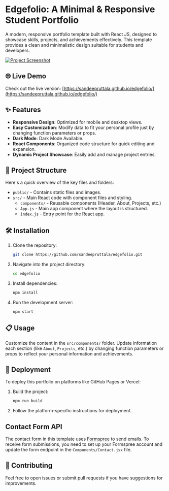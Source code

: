 # Edgefolio: A Minimal & Responsive Student Portfolio

A modern, responsive portfolio template built with React JS, designed to showcase skills, projects, and achievements effectively. This template provides a clean and minimalistic design suitable for students and developers.

[![Project Screenshot](./src/Assets/thumbnail.jpeg)](https://sandeepruttala.github.io/edgefolio/)


## 🌐 Live Demo
Check out the live version: [https://sandeepruttala.github.io/edgefolio/](https://sandeepruttala.github.io/edgefolio/)

## ✨ Features
- **Responsive Design**: Optimized for mobile and desktop views.
- **Easy Customization**: Modify data to fit your personal profile just by changing function parameters or props.
- **Dark Mode**: Dark Mode Available.
- **React Components**: Organized code structure for quick editing and expansion.
- **Dynamic Project Showcase**: Easily add and manage project entries.

## 📂 Project Structure
Here's a quick overview of the key files and folders:
- `public/` - Contains static files and images.
- `src/` - Main React code with component files and styling.
  - `components/` - Reusable components (Header, About, Projects, etc.)
  - `App.js` - Main app component where the layout is structured.
  - `index.js` - Entry point for the React app.

## 🛠️ Installation

1. Clone the repository:
   ```bash
   git clone https://github.com/sandeepruttala/edgefolio.git
   ```
2. Navigate into the project directory:
   ```bash
   cd edgefolio
   ```
3. Install dependencies:
   ```bash
   npm install
   ```
4. Run the development server:
   ```bash
   npm start
   ```

## 📋 Usage
Customize the content in the `src/components/` folder. Update information each section (like `About`, `Projects`, etc.) by changing function parameters or props to reflect your personal information and achievements.

## 🚀 Deployment
To deploy this portfolio on platforms like GitHub Pages or Vercel:

1. Build the project:
   ```bash
   npm run build
   ```
2. Follow the platform-specific instructions for deployment.

## Contact Form API
The contact form in this template uses [Formspree](https://formspree.io/) to send emails. To receive form submissions, you need to set up your Formspree account and update the form endpoint in the `Components/Contact.jsx` file.

## 🤝 Contributing
Feel free to open issues or submit pull requests if you have suggestions for improvements.
